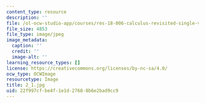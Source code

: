 ```yaml
---
content_type: resource
description: ''
file: /ol-ocw-studio-app/courses/res-18-006-calculus-revisited-single-variable-calculus-fall-2010/22f997cfbe4f1e1d27688b6e2bad9cc9_2_1.jpg
file_size: 4853
file_type: image/jpeg
image_metadata:
  caption: ''
  credit: ''
  image-alt: ''
learning_resource_types: []
license: https://creativecommons.org/licenses/by-nc-sa/4.0/
ocw_type: OCWImage
resourcetype: Image
title: 2_1.jpg
uid: 22f997cf-be4f-1e1d-2768-8b6e2bad9cc9
---
```

